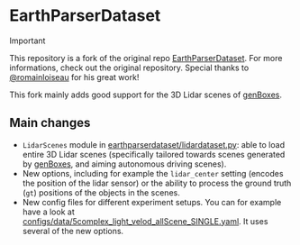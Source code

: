 # EarthParserDataset

> [!IMPORTANT]  
> This repository is a fork of the original repo [EarthParserDataset](https://github.com/romainloiseau/EarthParserDataset). For more informations, check out the original repository. Special thanks to [@romainloiseau](https://github.com/romainloiseau) for his great work!
>
> This fork mainly adds good support for the 3D Lidar scenes of [genBoxes](https://github.com/cnstt/genBoxes).

## Main changes
- `LidarScenes` module in [earthparserdataset/lidardataset.py](earthparserdataset/lidardataset.py): able to load entire 3D Lidar scenes (specifically tailored towards scenes generated by [genBoxes](https://github.com/cnstt/genBoxes), and aiming autonomous driving scenes).
- New options, including for example the `lidar_center` setting (encodes the position of the lidar sensor) or the ability to process the ground truth (`gt`) positions of the objects in the scenes.
- New config files for different experiment setups.
You can for example have a look at [configs/data/5complex_light_velod_allScene_SINGLE.yaml](configs/data/5complex_light_velod_allScene_SINGLE.yaml).
It uses several of the new options.
